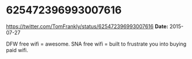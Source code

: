 # 625472396993007616
https://twitter.com/TomFrankly/status/625472396993007616
**Date:** 2015-07-27

DFW free wifi = awesome. SNA free wifi = built to frustrate you into buying paid wifi.
